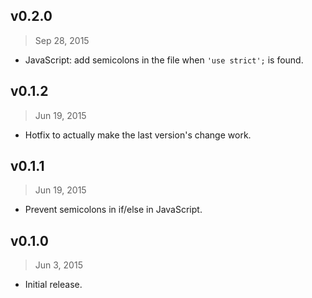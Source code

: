 ## v0.2.0
> Sep 28, 2015

* JavaScript: add semicolons in the file when `'use strict';` is found.

## v0.1.2
> Jun 19, 2015

* Hotfix to actually make the last version's change work.

## v0.1.1
> Jun 19, 2015

* Prevent semicolons in if/else in JavaScript.

## v0.1.0
> Jun  3, 2015

* Initial release.
